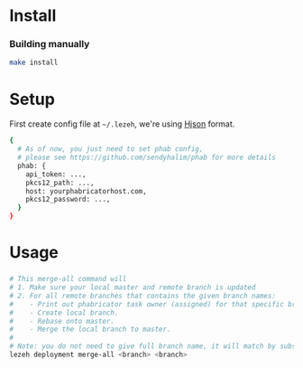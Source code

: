 # Install
### Building manually
```bash
make install
```

# Setup
First create config file at `~/.lezeh`, we're using [Hjson](https://hjson.github.io/) format.

```bash
{
  # As of now, you just need to set phab config,
  # please see https://github.com/sendyhalim/phab for more details
  phab: {
    api_token: ...,
    pkcs12_path: ...,
    host: yourphabricatorhost.com,
    pkcs12_password: ...,
  }
}
```


# Usage
###
```bash
# This merge-all command will
# 1. Make sure your local master and remote branch is updated
# 2. For all remote branches that contains the given branch names:
#    - Print out phabricator task owner (assigned) for that specific branch.
#    - Create local branch.
#    - Rebase onto master.
#    - Merge the local branch to master.
#
# Note: you do not need to give full branch name, it will match by substring.
lezeh deployment merge-all <branch> <branch>
```
